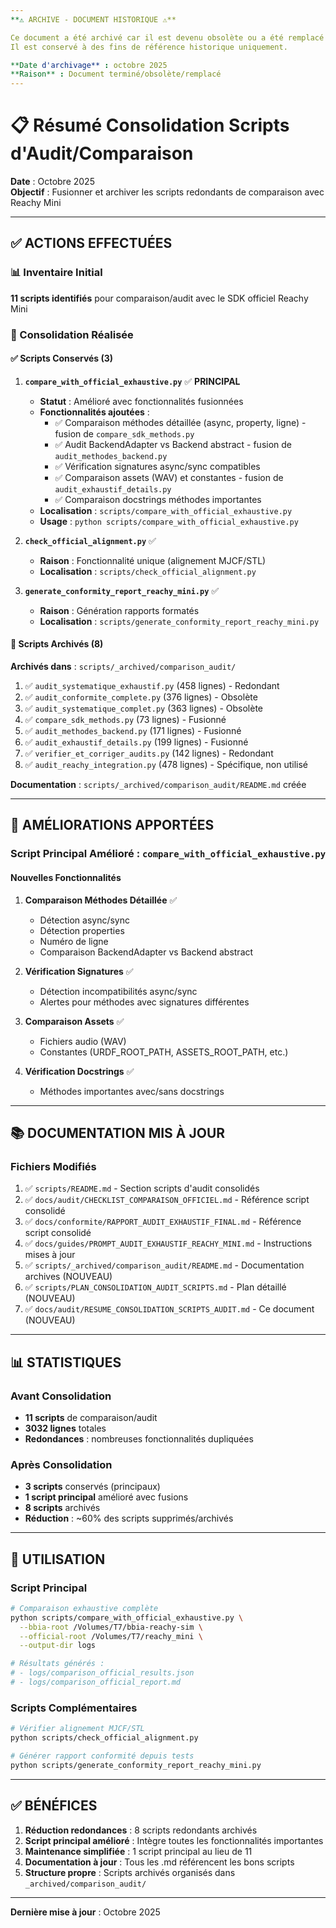 ```yaml
---
**⚠️ ARCHIVE - DOCUMENT HISTORIQUE ⚠️**

Ce document a été archivé car il est devenu obsolète ou a été remplacé par une version plus récente.
Il est conservé à des fins de référence historique uniquement.

**Date d'archivage** : octobre 2025
**Raison** : Document terminé/obsolète/remplacé
---
```


# 📋 Résumé Consolidation Scripts d'Audit/Comparaison

**Date** : Octobre 2025  
**Objectif** : Fusionner et archiver les scripts redondants de comparaison avec Reachy Mini

---

## ✅ ACTIONS EFFECTUÉES

### 📊 Inventaire Initial

**11 scripts identifiés** pour comparaison/audit avec le SDK officiel Reachy Mini

### 🔄 Consolidation Réalisée

#### ✅ Scripts Conservés (3)

1. **`compare_with_official_exhaustive.py`** ✅ **PRINCIPAL**
   - **Statut** : Amélioré avec fonctionnalités fusionnées
   - **Fonctionnalités ajoutées** :
     - ✅ Comparaison méthodes détaillée (async, property, ligne) - fusion de `compare_sdk_methods.py`
     - ✅ Audit BackendAdapter vs Backend abstract - fusion de `audit_methodes_backend.py`
     - ✅ Vérification signatures async/sync compatibles
     - ✅ Comparaison assets (WAV) et constantes - fusion de `audit_exhaustif_details.py`
     - ✅ Comparaison docstrings méthodes importantes
   - **Localisation** : `scripts/compare_with_official_exhaustive.py`
   - **Usage** : `python scripts/compare_with_official_exhaustive.py`

2. **`check_official_alignment.py`** ✅
   - **Raison** : Fonctionnalité unique (alignement MJCF/STL)
   - **Localisation** : `scripts/check_official_alignment.py`

3. **`generate_conformity_report_reachy_mini.py`** ✅
   - **Raison** : Génération rapports formatés
   - **Localisation** : `scripts/generate_conformity_report_reachy_mini.py`

#### 🔄 Scripts Archivés (8)

**Archivés dans** : `scripts/_archived/comparison_audit/`

1. ✅ `audit_systematique_exhaustif.py` (458 lignes) - Redondant
2. ✅ `audit_conformite_complete.py` (376 lignes) - Obsolète
3. ✅ `audit_systematique_complet.py` (363 lignes) - Obsolète
4. ✅ `compare_sdk_methods.py` (73 lignes) - Fusionné
5. ✅ `audit_methodes_backend.py` (171 lignes) - Fusionné
6. ✅ `audit_exhaustif_details.py` (199 lignes) - Fusionné
7. ✅ `verifier_et_corriger_audits.py` (142 lignes) - Redondant
8. ✅ `audit_reachy_integration.py` (478 lignes) - Spécifique, non utilisé

**Documentation** : `scripts/_archived/comparison_audit/README.md` créée

---

## 🔧 AMÉLIORATIONS APPORTÉES

### Script Principal Amélioré : `compare_with_official_exhaustive.py`

#### Nouvelles Fonctionnalités

1. **Comparaison Méthodes Détaillée** ✅
   - Détection async/sync
   - Détection properties
   - Numéro de ligne
   - Comparaison BackendAdapter vs Backend abstract

2. **Vérification Signatures** ✅
   - Détection incompatibilités async/sync
   - Alertes pour méthodes avec signatures différentes

3. **Comparaison Assets** ✅
   - Fichiers audio (WAV)
   - Constantes (URDF_ROOT_PATH, ASSETS_ROOT_PATH, etc.)

4. **Vérification Docstrings** ✅
   - Méthodes importantes avec/sans docstrings

---

## 📚 DOCUMENTATION MIS À JOUR

### Fichiers Modifiés

1. ✅ `scripts/README.md` - Section scripts d'audit consolidés
2. ✅ `docs/audit/CHECKLIST_COMPARAISON_OFFICIEL.md` - Référence script consolidé
3. ✅ `docs/conformite/RAPPORT_AUDIT_EXHAUSTIF_FINAL.md` - Référence script consolidé
4. ✅ `docs/guides/PROMPT_AUDIT_EXHAUSTIF_REACHY_MINI.md` - Instructions mises à jour
5. ✅ `scripts/_archived/comparison_audit/README.md` - Documentation archives (NOUVEAU)
6. ✅ `scripts/PLAN_CONSOLIDATION_AUDIT_SCRIPTS.md` - Plan détaillé (NOUVEAU)
7. ✅ `docs/audit/RESUME_CONSOLIDATION_SCRIPTS_AUDIT.md` - Ce document (NOUVEAU)

---

## 📊 STATISTIQUES

### Avant Consolidation
- **11 scripts** de comparaison/audit
- **3032 lignes** totales
- **Redondances** : nombreuses fonctionnalités dupliquées

### Après Consolidation
- **3 scripts** conservés (principaux)
- **1 script principal** amélioré avec fusions
- **8 scripts** archivés
- **Réduction** : ~60% des scripts supprimés/archivés

---

## 🎯 UTILISATION

### Script Principal

```bash
# Comparaison exhaustive complète
python scripts/compare_with_official_exhaustive.py \
  --bbia-root /Volumes/T7/bbia-reachy-sim \
  --official-root /Volumes/T7/reachy_mini \
  --output-dir logs

# Résultats générés :
# - logs/comparison_official_results.json
# - logs/comparison_official_report.md
```

### Scripts Complémentaires

```bash
# Vérifier alignement MJCF/STL
python scripts/check_official_alignment.py

# Générer rapport conformité depuis tests
python scripts/generate_conformity_report_reachy_mini.py
```

---

## ✅ BÉNÉFICES

1. **Réduction redondances** : 8 scripts redondants archivés
2. **Script principal amélioré** : Intègre toutes les fonctionnalités importantes
3. **Maintenance simplifiée** : 1 script principal au lieu de 11
4. **Documentation à jour** : Tous les .md référencent les bons scripts
5. **Structure propre** : Scripts archivés organisés dans `_archived/comparison_audit/`

---

**Dernière mise à jour** : Octobre 2025

